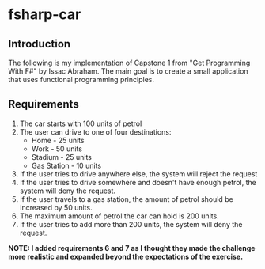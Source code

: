 # fsharp-car

## Introduction

The following is my implementation of Capstone 1 from "Get Programming With F#" by Issac Abraham. The main goal is to create a small application that uses functional programming principles.

## Requirements

1. The car starts with 100 units of petrol
2. The user can drive to one of four destinations:
    - Home - 25 units
    - Work - 50 units
    - Stadium - 25 units
    - Gas Station - 10 units
3. If the user tries to drive anywhere else, the system will reject the request
4. If the user tries to drive somewhere and doesn't have enough petrol, the system will deny the request.
5. If the user travels to a gas station, the amount of petrol should be increased by 50 units.
6. The maximum amount of petrol the car can hold is 200 units.
7. If the user tries to add more than 200 units, the system will deny the request.

**NOTE: I added requirements 6 and 7 as I thought they made the challenge more realistic and expanded beyond the expectations of the exercise.**
